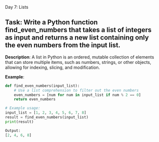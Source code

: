 Day 7: Lists
## **Task**: Write a Python function find_even_numbers that takes a list of integers as input and returns a new list containing only the even numbers from the input list.

**Description**:
A list in Python is an ordered, mutable collection of elements that can store multiple items, such as numbers, strings, or other objects, allowing for indexing, slicing, and modification.

**Example**:
```python
def find_even_numbers(input_list):
    # Use a list comprehension to filter out the even numbers
    even_numbers = [num for num in input_list if num % 2 == 0]
    return even_numbers

# Example usage:
input_list = [1, 2, 3, 4, 5, 6, 7, 8]
result = find_even_numbers(input_list)
print(result)

Output: 
[2, 4, 6, 8]
